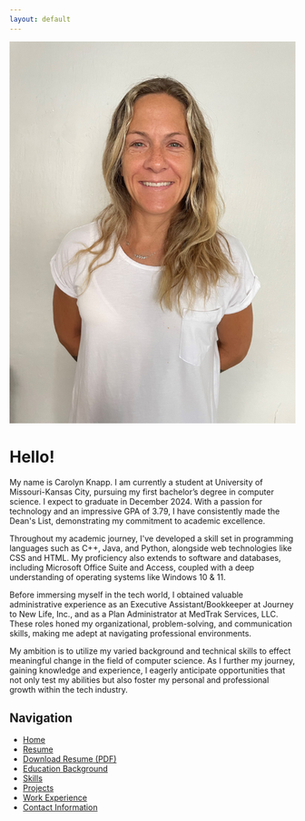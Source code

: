 ```yaml
---
layout: default
---
```


![Carolyn Knapp](/port_pic.jpg)

# Hello!

My name is Carolyn Knapp. I am currently a student at University of Missouri-Kansas City, pursuing my first bachelor’s degree in computer science. I expect to graduate in December 2024. With a passion for technology and an impressive GPA of 3.79, I have consistently made the Dean's List, demonstrating my commitment to academic excellence.

Throughout my academic journey, I've developed a skill set in programming languages such as C++, Java, and Python, alongside web technologies like CSS and HTML. My proficiency also extends to software and databases, including Microsoft Office Suite and Access, coupled with a deep understanding of operating systems like Windows 10 & 11.

Before immersing myself in the tech world, I obtained valuable administrative experience as an Executive Assistant/Bookkeeper at Journey to New Life, Inc., and as a Plan Administrator at MedTrak Services, LLC. These roles honed my organizational, problem-solving, and communication skills, making me adept at navigating professional environments.

My ambition is to utilize my varied background and technical skills to effect meaningful change in the field of computer science. As I further my journey, gaining knowledge and experience, I eagerly anticipate opportunities that not only test my abilities but also foster my personal and professional growth within the tech industry.

## Navigation

- [Home](/)
- [Resume](/resume.pdf)
- [Download Resume (PDF)](/resume)
- [Education Background](/education)
- [Skills](/skills)
- [Projects](/projects)
- [Work Experience](/work-experience)
- [Contact Information](/contact)

